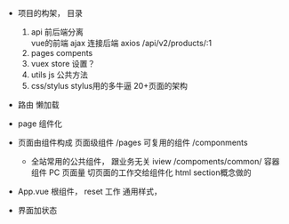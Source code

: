 - 项目的构架， 目录
  1. api 前后端分离  
    vue的前端
    ajax 连接后端 axios
    /api/v2/products/:1
  2. pages compents
  3. vuex store 设置？
  4. utils js 公共方法
  5. css/stylus stylus用的多牛逼
  20+页面的架构

- 路由
  懒加载

- page 组件化

- 页面由组件构成
  页面级组件 /pages
  可复用的组件 /componments
    - 全站常用的公共组件， 跟业务无关 iview /compoments/common/
  容器组件
    PC 页面量 切页面的工作交给组件化 html section概念做的

- App.vue 根组件， reset 工作  通用样式， 

- 界面加状态